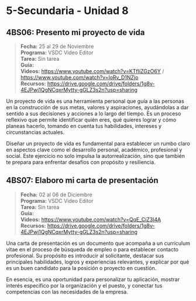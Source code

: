 # 5-Secundaria - Unidad 8

## 4BS06: Presento mi proyecto de vida

> <i class="bi bi-calendar"></i> **Fecha:** 25 al 29 de Noviembre<br><i class="bi bi-laptop"></i> **Programa:** VSDC Video Editor<br><i class="bi bi-clipboard-check"></i> **Tarea:** Sin tarea<br> <i class="bi bi-card-checklist"></i> **Guía:** <br><i class="bi bi-youtube txt-red"></i> **Videos:** https://www.youtube.com/watch?v=KTfIiZGzO6Y / https://www.youtube.com/watch?v=loRv_D1NZjo<br><i class="bi bi-files"></i> **Recursos:** https://drive.google.com/drive/folders/1g8v-4EJPwj1QgNCqxrMytty-gGLZ3s2n?usp=sharing

Un proyecto de vida es una herramienta personal que guía a las personas en la construcción de sus metas, valores y aspiraciones, ayudándolas a dar sentido a sus decisiones y acciones a lo largo del tiempo. Es un proceso reflexivo que permite identificar quién eres, qué quieres lograr y cómo planeas hacerlo, tomando en cuenta tus habilidades, intereses y circunstancias actuales.

Diseñar un proyecto de vida es fundamental para establecer un rumbo claro en aspectos clave como el desarrollo personal, académico, profesional y social. Este ejercicio no solo impulsa la autorrealización, sino que también te prepara para enfrentar desafíos con propósito y resiliencia.

<div class="currentTheme">

## 4BS07: Elaboro mi carta de presentación

> <i class="bi bi-calendar"></i> **Fecha:** 02 al 06 de Diciembre<br><i class="bi bi-laptop"></i> **Programa:** VSDC Video Editor<br><i class="bi bi-clipboard-check"></i> **Tarea:** Sin tarea<br> <i class="bi bi-card-checklist"></i> **Guía:** <br><i class="bi bi-youtube txt-red"></i> **Videos:** https://www.youtube.com/watch?v=QqE_CiZ3l4A<br><i class="bi bi-files"></i> **Recursos:** https://drive.google.com/drive/folders/1g8v-4EJPwj1QgNCqxrMytty-gGLZ3s2n?usp=sharing

Una carta de presentación es un documento que acompaña a un currículum vitae en el proceso de búsqueda de empleo o para establecer contacto profesional. Su propósito es introducir al solicitante, destacar sus principales habilidades, logros y experiencias relevantes, y explicar por qué es un buen candidato para la posición o proyecto en cuestión.

En esencia, es una oportunidad para personalizar tu aplicación, mostrar interés específico por la organización y el puesto, y conectar tus competencias con las necesidades de la empresa.

</div>